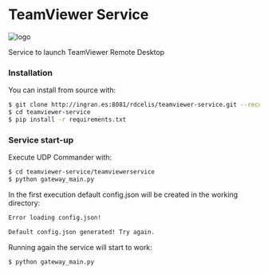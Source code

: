 # TeamViewer Service

![logo](http://ingran.es:8081/uploads/project/avatar/37/teamviewer-icon.png)

Service to launch TeamViewer Remote Desktop

### Installation

You can install from source with:

``` bash
$ git clone http://ingran.es:8081/rdcelis/teamviewer-service.git --recursive
$ cd teamviewer-service
$ pip install -r requirements.txt
```

### Service start-up

Execute UDP Commander with:

``` bash
$ cd teamviewer-service/teamviewerservice
$ python gateway_main.py
```

In the first execution default config.json will be created in the working directory:

``` bash
Error loading config.json!

Default config.json generated! Try again.
```

Running again the service will start to work:

``` bash
$ python gateway_main.py
```